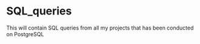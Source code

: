 # SQL_queries
This will contain SQL queries from all my projects that has been conducted on PostgreSQL

